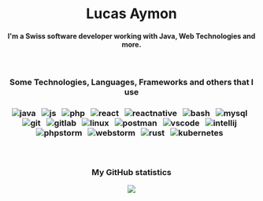 <h1 align="center">Lucas Aymon</h1>
<h4 align="center">I'm a Swiss software developer working with Java, Web Technologies and more.</h4>

<br>

<h3 align="center">Some Technologies, Languages, Frameworks and others that I use<h3/>
	
<p align="center">
    <img src="https://img.shields.io/badge/java-5382A1?style=for-the-badge&logo=openjdk" alt="java" />&nbsp;&nbsp;
    <img src="https://img.shields.io/badge/JavaScript-F7DF1E?style=for-the-badge&logo=javascript&logoColor=black" alt="js" />&nbsp;&nbsp;
    <img src="https://img.shields.io/badge/php-8387BC?style=for-the-badge&logo=php&logoColor=white" alt="php" />&nbsp;&nbsp;
    <img src="https://img.shields.io/badge/react-20232a.svg?&style=for-the-badge&logo=react&logoColor=%2361DAFB" alt="react" />&nbsp;&nbsp;
    <img src="https://img.shields.io/badge/react_native-20232a.svg?&style=for-the-badge&logo=react&logoColor=%2361DAFB" alt="reactnative" />&nbsp;&nbsp;
    <img src="https://img.shields.io/badge/shell_script-121011.svg?&style=for-the-badge&logo=gnu-bash&logoColor=white" alt="bash" />&nbsp;&nbsp;
    <img src="https://img.shields.io/badge/MySQL-00000F?style=for-the-badge&logo=mysql&logoColor=white" alt="mysql" />&nbsp;&nbsp;
    <img src="https://img.shields.io/badge/git-F05032?style=for-the-badge&logo=git&logoColor=white" alt="git" />&nbsp;&nbsp;
    <img src="https://img.shields.io/badge/gitlab-FFFFFF?style=for-the-badge&logo=gitlab" alt="gitlab" />&nbsp;&nbsp;
    <img src="https://img.shields.io/badge/Linux-FCC624?style=for-the-badge&logo=linux&logoColor=black" alt="linux" />&nbsp;&nbsp;
    <img src="https://img.shields.io/badge/postman-FF6C37?style=for-the-badge&logo=postman&logoColor=white" alt="postman" />&nbsp;&nbsp;
    <img src="https://img.shields.io/badge/vscode-0066B8?style=for-the-badge&logo=visual-studio-code&logoColor=white" alt="vscode" />&nbsp;&nbsp;
    <img src="https://img.shields.io/badge/intellij_idea-FFFFFF?style=for-the-badge&logo=intellij-idea&logoColor=black" alt="intellij" />&nbsp;&nbsp;
    <img src="https://img.shields.io/badge/phpstorm-FFFFFF?style=for-the-badge&logo=phpstorm&logoColor=black" alt="phpstorm" />&nbsp;&nbsp;
    <img src="https://img.shields.io/badge/webstorm-FFFFFF?style=for-the-badge&logo=webstorm&logoColor=black" alt="webstorm" />&nbsp;&nbsp;
    <img src="https://img.shields.io/badge/Rust-000000?style=for-the-badge&logo=rust&logoColor=white" alt="rust" />&nbsp;&nbsp;
    <img src="https://img.shields.io/badge/Kubernetes-FFFFFF?style=for-the-badge&logo=kubernetes" alt="kubernetes" />&nbsp;&nbsp;
</p>

</br>

<h3 align="center">My GitHub statistics</h3>

<p align="center">
    <img src="https://github-readme-stats.vercel.app/api?username=lucas-it&include_all_commits=true&count_private=true&show_icons=true&line_height=20&title_color=FFFFFF&icon_color=FFFFFF&text_color=FFFFFF&bg_color=0D1117"/>
</p>
